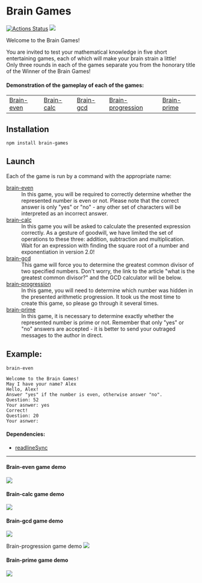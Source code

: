 # Brain Games  
[![Actions Status](https://github.com/RomanKorsunov/fullstack-javascript-project-44/actions/workflows/hexlet-check.yml/badge.svg)](https://github.com/RomanKorsunov/fullstack-javascript-project-44/actions)
<a href="https://codeclimate.com/github/RomanKorsunov/fullstack-javascript-project-44/maintainability"><img src="https://api.codeclimate.com/v1/badges/a55d7d04b223d7217d3d/maintainability"/></a>

Welcome to the Brain Games!

You are invited to test your mathematical knowledge in five short entertaining games, each of which will make your brain strain a little! <br>
Only three rounds in each of the games separate you from the honorary title of the Winner of the Brain Games!

<h4>Demonstration of the gameplay of each of the games:</h4>
<table>
<tr><td><a href="#brain-even">Brain-even</a></td><td><a href="#brain-calc">Brain-calc</a></td><td><a href="#brain-gcd">Brain-gcd</a></td><td><a href="#brain-progresiion">Brain-progression</a></td><td><a href="#brain-prime">Brain-prime</a></td></tr>
</table>

## Installation

```console
npm install brain-games
```
## Launch
Each of the game is run by a command with the appropriate name:
<br>

<dl>
            <a href="#brain-even"><dt>brain-even</dt></a>
            <dd>In this game, you will be required to correctly determine whether the represented number is even or not. 
            Please note that the correct answer is only "yes" or "no" - any other set of characters will be interpreted as an incorrect answer.</dd>
            <a href="#brain-calc"><dt>brain-calc</dt></a>
            <dd>In this game you will be asked to calculate the presented expression correctly. As a gesture of goodwill, we have limited the set of operations to these three: addition, subtraction and multiplication. 
            Wait for an expression with finding the square root of a number and exponentiation in version 2.0!</dd>
            <a href="#brain-gcd"><dt>brain-gcd</dt></a>
            <dd>This game will force you to determine the greatest common divisor of two specified numbers. 
            Don't worry, the link to the article "what is the greatest common divisor?" and the GCD calculator will be below.</dd>
            <a href="#brain-progresiion"><dt>brain-progression</dt></a>
            <dd>In this game, you will need to determine which number was hidden in the presented arithmetic progression. 
            It took us the most time to create this game, so please go through it several times.</dd>
            <a href="#brain-prime"><dt>brain-prime</dt></a>
            <dd>In this game, it is necessary to determine exactly whether the represented number is prime or not. 
            Remember that only "yes" or "no" answers are accepted - it is better to send your outraged messages to the author in direct.</dd>
</dl>

## Example:
            
```console
brain-even

Welcome to the Brain Games!
May I have your name? Alex
Hello, Alex!
Answer "yes" if the number is even, otherwise answer "no".
Question: 52
Your asnwer: yes
Correct!
Question: 20
Your asnwer:
```

<h4>Dependencies:</h4>
<ul>
    <li><a href="https://github.com/anseki/readline-sync">readlineSync</a></li>
</ul>

<hr></hr>

<a name="brain-even"></a>
<h4>Brain-even game demo</h4>
<a href="https://asciinema.org/a/659822" target="_blank"><img src="https://asciinema.org/a/659822.svg" /></a>

<a name="brain-calc"></a>
<h4>Brain-calc game demo</h4>
<a href="https://asciinema.org/a/659823" target="_blank"><img src="https://asciinema.org/a/659823.svg" /></a>

<a name="brain-gcd"></a>
<h4>Brain-gcd game demo</h4>
<a href="https://asciinema.org/a/659824" target="_blank"><img src="https://asciinema.org/a/659824.svg" /></a>

<a name="brain-progresiion"></a>
<h24>Brain-progression game demo</h4>
<a href="https://asciinema.org/a/659826" target="_blank"><img src="https://asciinema.org/a/659826.svg" /></a>

<a name="brain-prime"></a>
<h4>Brain-prime game demo</h4>
<a href="https://asciinema.org/a/659828" target="_blank"><img src="https://asciinema.org/a/659828.svg" /></a>
